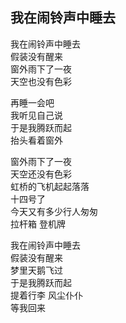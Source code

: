 ## 我在闹铃声中睡去

我在闹铃声中睡去  
假装没有醒来  
窗外雨下了一夜  
天空也没有色彩  


再睡一会吧  
我听见自己说  
于是我腾跃而起  
抬头看着窗外  


窗外雨下了一夜  
天空还没有色彩  
虹桥的飞机起起落落  
十四号了  
今天又有多少行人匆匆  
拉杆箱 登机牌


我在闹铃声中睡去  
假装没有醒来  
梦里天鹅飞过  
于是我腾跃而起  
提着行李 风尘仆仆  
等我回来